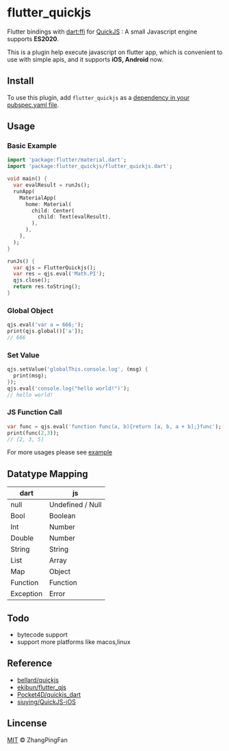 # flutter_quickjs

Flutter bindings with [dart:ffi](https://flutter.dev/docs/development/platform-integration/c-interop) for [QuickJS](https://bellard.org/quickjs/) : A small Javascript engine supports **ES2020**.

This is a plugin help execute javascript on flutter app, which is convenient to use with simple apis, and it supports **iOS, Android** now.

## Install
To use this plugin, add `flutter_quickjs` as a [dependency in your pubspec.yaml file](https://pub.dev/packages/flutter_quickjs/install).

## Usage

### Basic Example
``` dart
import 'package:flutter/material.dart';
import 'package:flutter_quickjs/flutter_quickjs.dart';

void main() {
  var evalResult = runJs();
  runApp(
    MaterialApp(
      home: Material(
        child: Center(
          child: Text(evalResult),
        ),
      ),
    ),
  );
}

runJs() {
  var qjs = FlutterQuickjs();
  var res = qjs.eval('Math.PI');
  qjs.close();
  return res.toString();
}
```
### Global Object
```dart
qjs.eval('var a = 666;');
print(qjs.global()['a']);
// 666
```
### Set Value
```dart
qjs.setValue('globalThis.console.log', (msg) {
  print(msg);
});
qjs.eval('console.log("hello world!")');
// hello world!
```

### JS Function Call
```dart
var func = qjs.eval('function func(a, b){return [a, b, a + b];}func');
print(func(2,3));
// [2, 3, 5]
```
For more usages please see [example](./example/lib/main.dart)

## Datatype Mapping
| dart                         | js         |
| ---------------------------- | ---------- |
| null                         | Undefined / Null  |
| Bool                         | Boolean    |
| Int                          | Number     |
| Double                       | Number     |
| String                       | String     |
| List                         | Array      |
| Map                          | Object     |
| Function                     | Function   |
| Exception                    | Error      |

## Todo
- bytecode support
- support more platforms like macos,linux 

## Reference
- [bellard/quickjs](https://github.com/bellard/quickjs)
- [ekibun/flutter_qjs](https://github.com/ekibun/flutter_qjs)
- [Pocket4D/quickjs_dart](https://github.com/Pocket4D/quickjs_dart)
- [siuying/QuickJS-iOS](https://github.com/siuying/QuickJS-iOS)

## Lincense

[MIT](LICENSE) © ZhangPingFan